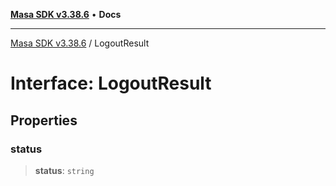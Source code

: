 [**Masa SDK v3.38.6**](../README.md) • **Docs**

***

[Masa SDK v3.38.6](../globals.md) / LogoutResult

# Interface: LogoutResult

## Properties

### status

> **status**: `string`
